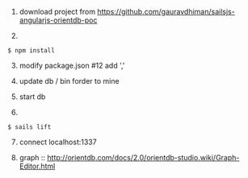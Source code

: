 1. download project from https://github.com/gauravdhiman/sailsjs-angularjs-orientdb-poc

2. 
~~~~ 
$ npm install 
~~~~
3. modify package.json #12 add ','

4. update db / bin forder to mine

5. start db

6. 
~~~~
$ sails lift
~~~~

7. connect localhost:1337

8. graph :: http://orientdb.com/docs/2.0/orientdb-studio.wiki/Graph-Editor.html

